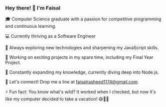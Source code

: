 ### Hey there! 👋 I'm Faisal

🎓 Computer Science graduate with a passion for competitive programming and continuous learning.

💻 Currently thriving as a Software Engineer 

🚀 Always exploring new technologies and sharpening my JavaScript skills.

🔭 Working on exciting projects in my spare time, including my Final Year Project.

🌱 Constantly expanding my knowledge, currently diving deep into Node.js.

📧 Let's connect! Drop me a line at faisalrasheed1174@gmail.com.

⚡ Fun fact: You know what's wild? It worked when I checked, but now it's like my computer decided to take a vacation! 😅🤷‍♂️




